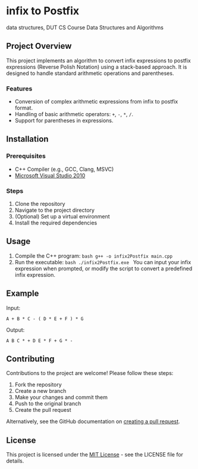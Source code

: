 # infix to Postfix
data structures, DUT CS Course Data Structures and Algorithms

## Project Overview
This project implements an algorithm to convert infix expressions to postfix expressions (Reverse Polish Notation) using a stack-based approach. It is designed to handle standard arithmetic operations and parentheses.

### Features
- Conversion of complex arithmetic expressions from infix to postfix format.
- Handling of basic arithmetic operators: `+`, `-`, `*`, `/`.
- Support for parentheses in expressions.

## Installation

### Prerequisites
- C++ Compiler (e.g., GCC, Clang, MSVC)
- [Microsoft Visual Studio 2010](https://visualstudio.microsoft.com/vs/older-downloads/)

### Steps
1. Clone the repository
2. Navigate to the project directory
3. (Optional) Set up a virtual environment
4. Install the required dependencies

## Usage
1. Compile the C++ program: ```bash g++ -o infix2Postfix main.cpp ```
2. Run the executable: ```bash ./infix2Postfix.exe ```
You can input your infix expression when prompted, or modify the script to convert a predefined infix expression.

## Example
Input:
```
A + B * C - ( D * E + F ) * G
```
Output:
```
A B C * + D E * F + G * -
```

## Contributing
Contributions to the project are welcome! Please follow these steps:
1. Fork the repository
2. Create a new branch
3. Make your changes and commit them
4. Push to the original branch
5. Create the pull request

Alternatively, see the GitHub documentation on [creating a pull request](https://docs.github.com/en/github/collaborating-with-issues-and-pull-requests/creating-a-pull-request).

## License
This project is licensed under the [MIT License](LICENSE.md) - see the LICENSE file for details.
